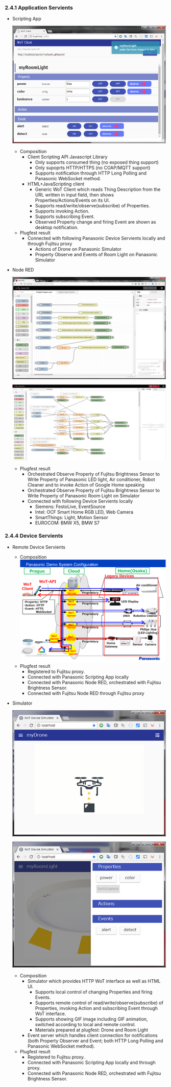 ### 2.4.1 Application Servients
- Scripting App

    ![Client](images/panasonic_client_light.png)

    - Composition
        - Client Scripting API Javascript Library
          - Only supports consumed thing (no exposed thing support)
          - Only supoprts HTTP/HTTPS (no COAP/MQTT support)
          - Supports notification through HTTP Long Polling and Panasonic WebSocket method.
        - HTML+JavaScripting client
          - Generic WoT Client which reads Thing Description from the URL written in input field, then shows Properties/Actions/Events on its UI.
          - Supports read/write/observe(subscribe) of Properties.
          - Supports invoking Action.
          - Supports subscribing Event.
          - Observed Property change and firing Event are shown as desktop notification.
    - Plugfest result
        - Connected with following Panasonic Device Servients locally and through Fujitsu proxy
          - Actions of Drone on Panasonic Simulator
          - Property Observe and Events of Room Light on Panasonic Simulator

- Node RED

    ![Node RED image 1](images/panasonic_nodered_1.png)  

    ![Node RED image 2](images/panasonic_nodered_2.png)

    - Plugfest result
        - Orchestrated Observe Property of Fujitsu Brightness Sensor to Write Property of Panasonic LED light, Air conditioner, Robot Cleaner and to invoke Action of Google Home speaking
        - Orchestrated Observe Property of Fujitsu Brightness Sensor to Write Property of Panasonic Room Light on Simulator
        - Connected with following Device Servients locally
          - Siemens: FestoLive, EventSource
          - Intel: OCF Smart Home RGB LED, Web Camera
          - SmartThings: Light, Motion Sensor
          - EUROCOM: BMW X5, BMW S7

### 2.4.4 Device Servients
- Remote Device Servients  
    - Composition
        ![PlugfestPanasonic180326](images/PlugfestPanasonic180326.png)
    - Plugfest result
        - Registered to Fujitsu proxy.
        - Connected with Panasonic Scripting App locally
        - Connected with Panasonic Node RED, orchestrated with Fujitsu Brightness Sensor.
        - Connected with Fujitsu Node RED through Fujitsu proxy
- Simulator

    ![Drone](images/panasonic_simulator_drone.png)

    ![Light](images/panasonic_simulator_light.png)

    - Composition
        - Simulator which provides HTTP WoT interface as well as HTML UI.
          - Supports local control of changing Properties and firing Events.
          - Supports remote control of read/write/observe(subscribe) of Properties, invoking Action and subscribing Event through WoT interface.
          - Supports showing GIF image including GIF animation, switched according to local and remote control.
          - Materials prepared at plugfest: Drone and Room Light
        - Event server which handles client connection for notifications (both Property Observer and Event; both HTTP Long Polling and Panasonic WebSocket method).
    - Plugfest result
        - Registered to Fujitsu proxy.
        - Connected with Panasonic Scripting App locally and through proxy.
        - Connected with Panasonic Node RED, orchestrated with Fujitsu Brightness Sensor.

